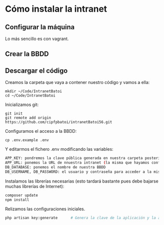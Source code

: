 # Cómo instalar la intranet

## Configurar la máquina
Lo más sencillo es con vagrant.

## Crear la BBDD

## Descargar el código
Creamos la carpeta que vaya a contener nuestro código y vamos a ella:
```[bash]
mkdir ~/Code/IntranetBatoi
cd ~/Code/IntranetBatoi
```

Inicializamos git:
```[bash]
git init
git remote add origin https://github.com/cipfpbatoi/intranetBatoi56.git
```

Configuramos el acceso a la BBDD:
```[bash]
cp .env.example .env
```
Y editarmos el fichero .env modificando las variables:
```bash
APP_KEY: pondremos la clave pública generada en nuestra carpeta posteriormente con php artisan key:generate
APP_URL: ponemos la URL de nnuestra intranet (la misma que hayamos configurado en el Homestead.yaml), ej. http://intranet.app
DB_DATABASE: ponemos el nombre de nuestra BBDD
DB_USERNAME, DB_PASSWORD: el usuario y contraseña para acceder a la misma
```

Instalamos las librerías necesarias (esto tardará bastante pues debe bajarse muchas librerías de Internet):
```bash
composer update
npm install
```

Relizamos las configuraciones iniciales. 
```bash
php artisan key:generate      # Genera la clave de la aplicación y la añade a APP_KEY en el fichero .env

```
